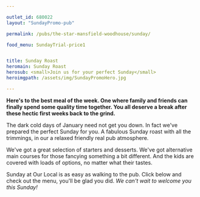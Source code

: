 ```yaml
---

outlet_id: 680022
layout: "SundayPromo-pub"

permalink: /pubs/the-star-mansfield-woodhouse/sunday/

food_menu: SundayTrial-price1


title: Sunday Roast
heromain: Sunday Roast
herosub: <small>Join us for your perfect Sunday</small>
heroimgpath: /assets/img/SundayPromoHero.jpg

---
```


**Here's to the best meal of the week. One where family and friends can finally spend some quality time together.  You all deserve a break after these hectic first weeks back to the grind.**

The dark cold days of January need not get you down. In fact we've prepared the perfect Sunday for you. A fabulous Sunday roast with all the trimmings, in our a relaxed friendly real pub atmosphere. 

We've got a great selection of starters and desserts.  We've got alternative main courses for those fancying something a bit different. And the kids are covered with loads of options, no matter what their tastes. 

Sunday at Our Local is as easy as walking to the pub. Click below and check out the menu, you'll be glad you did. *We can't wait to welcome you this Sunday!*